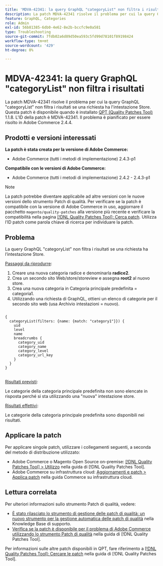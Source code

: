 ```yaml
---
title: 'MDVA-42341: la query GraphQL "categoryList" non filtra i risultati'
description: La patch MDVA-42341 risolve il problema per cui la query GraphQL "categoryList" non filtra i risultati se una richiesta ha l'intestazione Store. Questa patch è disponibile quando è installato [Quality Patches Tool (QPT)](https://experienceleague.adobe.com/it/docs/commerce-operations/tools/quality-patches-tool/quality-patches-tool-to-self-serve-quality-patches) 1.1.8. L'ID della patch è MDVA-42341. Il problema è pianificato per essere risolto in Adobe Commerce 2.4.4.
feature: GraphQL, Categories
role: Admin
exl-id: 56b81385-6db0-4e62-8e2b-bccfc9e0a581
type: Troubleshooting
source-git-commit: 7fdb02a6d89d50ea593c5fd99d78101f89198424
workflow-type: tm+mt
source-wordcount: '429'
ht-degree: 0%

---
```


# MDVA-42341: la query GraphQL &quot;categoryList&quot; non filtra i risultati

La patch MDVA-42341 risolve il problema per cui la query GraphQL &quot;categoryList&quot; non filtra i risultati se una richiesta ha l&#39;intestazione Store. Questa patch è disponibile quando è installato [QPT (Quality Patches Tool)](https://experienceleague.adobe.com/it/docs/commerce-operations/tools/quality-patches-tool/quality-patches-tool-to-self-serve-quality-patches) 1.1.8. L&#39;ID della patch è MDVA-42341. Il problema è pianificato per essere risolto in Adobe Commerce 2.4.4.

## Prodotti e versioni interessati

**La patch è stata creata per la versione di Adobe Commerce:**

* Adobe Commerce (tutti i metodi di implementazione) 2.4.3-p1

**Compatibile con le versioni di Adobe Commerce:**

* Adobe Commerce (tutti i metodi di implementazione) 2.4.2 - 2.4.3-p1

>[!NOTE]
>
>La patch potrebbe diventare applicabile ad altre versioni con le nuove versioni dello strumento Patch di qualità. Per verificare se la patch è compatibile con la versione di Adobe Commerce in uso, aggiornare il pacchetto `magento/quality-patches` alla versione più recente e verificare la compatibilità nella pagina [[!DNL Quality Patches Tool]: Cerca patch](https://experienceleague.adobe.com/it/docs/commerce-operations/tools/quality-patches-tool/quality-patches-tool-to-self-serve-quality-patches). Utilizza l’ID patch come parola chiave di ricerca per individuare la patch.

## Problema

La query GraphQL &quot;categoryList&quot; non filtra i risultati se una richiesta ha l’intestazione Store.

<u>Passaggi da riprodurre</u>:

1. Creare una nuova categoria radice e denominarla **radice2**.
1. Crea un secondo sito Web/store/storeview e assegna **root2** al nuovo store.
1. Crea una nuova categoria in Categoria principale predefinita = categoria1.
1. Utilizzando una richiesta di GraphQL, ottieni un elenco di categorie per il secondo sito web (usa Archivio intestazioni = nuovo).

<pre>
<code class="language-graphql">
&lbrace;
  categoryList(filters: {name: {match: "category1"}}) &lbrace;
    uid
    level
    name
    breadcrumbs &lbrace;
      category_uid
      category_name
      category_level
      category_url_key
    &rbrace;
  &rbrace;
&rbrace;
</code>
</pre>

<u>Risultati previsti</u>:

Le categorie della categoria principale predefinita non sono elencate in risposta perché si sta utilizzando una &quot;nuova&quot; intestazione store.

<u>Risultati effettivi</u>:

Le categorie della categoria principale predefinita sono disponibili nei risultati.

## Applicare la patch

Per applicare singole patch, utilizzare i collegamenti seguenti, a seconda del metodo di distribuzione utilizzato:

* Adobe Commerce o Magento Open Source on-premise: [[!DNL Quality Patches Tool] > Utilizzo](/help/tools/quality-patches-tool/usage.md) nella guida di [!DNL Quality Patches Tool].
* Adobe Commerce su infrastruttura cloud: [Aggiornamenti e patch > Applica patch](https://experienceleague.adobe.com/docs/commerce-cloud-service/user-guide/develop/upgrade/apply-patches.html?lang=it) nella guida Commerce su infrastruttura cloud.

## Lettura correlata

Per ulteriori informazioni sullo strumento Patch di qualità, vedere:

* [È stato rilasciato lo strumento di gestione delle patch di qualità: un nuovo strumento per la gestione automatica delle patch di qualità](https://experienceleague.adobe.com/it/docs/commerce-operations/tools/quality-patches-tool/quality-patches-tool-to-self-serve-quality-patches) nella Knowledge Base di supporto.
* [Verifica se la patch è disponibile per il problema di Adobe Commerce utilizzando lo strumento Patch di qualità](/help/tools/quality-patches-tool/patches-available-in-qpt/check-patch-for-magento-issue-with-magento-quality-patches.md) nella guida di [!DNL Quality Patches Tool].

Per informazioni sulle altre patch disponibili in QPT, fare riferimento a [[!DNL Quality Patches Tool]: Cercare le patch](https://experienceleague.adobe.com/tools/commerce-quality-patches/index.html?lang=it) nella guida di [!DNL Quality Patches Tool].
